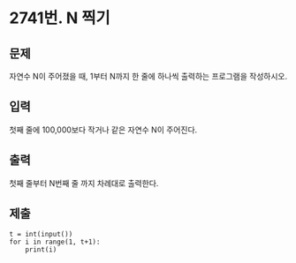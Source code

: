 # 2741번. N 찍기



## 문제

자연수 N이 주어졌을 때, 1부터 N까지 한 줄에 하나씩 출력하는 프로그램을 작성하시오.



## 입력

첫째 줄에 100,000보다 작거나 같은 자연수 N이 주어진다.



## 출력

첫째 줄부터 N번째 줄 까지 차례대로 출력한다.



## 제출

```
t = int(input())
for i in range(1, t+1):
    print(i)
```

